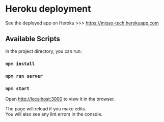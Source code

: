 # Heroku deployment
See the deployed app on Heroku >>> https://misso-tech.herokuapp.com

## Available Scripts

In the project directory, you can run:
### `npm install`
### `npm run server`
### `npm start`


Open [http://localhost:3000](http://localhost:3000) to view it in the browser.

The page will reload if you make edits.\
You will also see any lint errors in the console.
